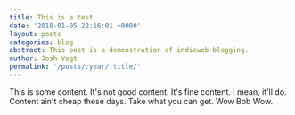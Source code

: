 ```yaml
---
title: This is a test
date: '2018-01-05 22:16:01 +0000'
layout: posts
categories: blog
abstract: This post is a demonstration of indieweb blogging.
author: Josh Vogt
permalink: '/posts/:year/:title/'
---
```

This is some content. It's not good content. It's fine content. I mean, it'll do. Content ain't cheap these days. Take what you can get. Wow Bob Wow.
